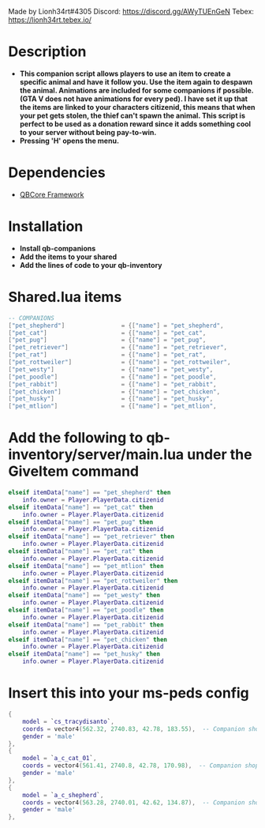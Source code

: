 Made by Lionh34rt#4305
Discord: https://discord.gg/AWyTUEnGeN
Tebex: https://lionh34rt.tebex.io/

# Description
* **This companion script allows players to use an item to create a specific animal and have it follow you. Use the item again to despawn the animal. Animations are included for some companions if possible. (GTA V does not have animations for every ped). I have set it up that the items are linked to your characters citizenid, this means that when your pet gets stolen, the thief can't spawn the animal. This script is perfect to be used as a donation reward since it adds something cool to your server without being pay-to-win.**
* **Pressing 'H' opens the menu.**

# Dependencies
* [QBCore Framework](https://github.com/qbcore-framework)

# Installation
* **Install qb-companions**
* **Add the items to your shared**
* **Add the lines of code to your qb-inventory**

# Shared.lua items
```lua
-- COMPANIONS
["pet_shepherd"] 				= {["name"] = "pet_shepherd", 					["label"] = "Pet Shepherd", 					["weight"] = 0, 		["type"] = "item", 		["image"] = "pet_shepherd.png", 				["unique"] = true, 		["useable"] = true, 	["shouldClose"] = false,	   	["combinable"] = nil,   ["description"] = "Doggo go woof!"},
["pet_cat"] 					= {["name"] = "pet_cat", 						["label"] = "Pet Cat", 					["weight"] = 0, 		["type"] = "item", 		["image"] = "pet_cat.png", 				["unique"] = true, 		["useable"] = true, 	["shouldClose"] = false,	   	["combinable"] = nil,   ["description"] = "Cat go miauw miauw!"},
["pet_pug"] 					= {["name"] = "pet_pug", 						["label"] = "Pet Pug", 					["weight"] = 0, 		["type"] = "item", 		["image"] = "pet_pug.png", 				["unique"] = true, 		["useable"] = true, 	["shouldClose"] = false,	   	["combinable"] = nil,   ["description"] = "Doggo go woof!"},
["pet_retriever"] 				= {["name"] = "pet_retriever", 					["label"] = "Pet Retriever", 			["weight"] = 0, 		["type"] = "item", 		["image"] = "pet_retriever.png", 		["unique"] = true, 		["useable"] = true, 	["shouldClose"] = false,	   	["combinable"] = nil,   ["description"] = "Doggo go woof!"},
["pet_rat"] 					= {["name"] = "pet_rat", 						["label"] = "Pet Rat", 					["weight"] = 0, 		["type"] = "item", 		["image"] = "pet_rat.png", 				["unique"] = true, 		["useable"] = true, 	["shouldClose"] = false,	   	["combinable"] = nil,   ["description"] = "This rat is missing a toe!"},
["pet_rottweiler"] 				= {["name"] = "pet_rottweiler", 				["label"] = "Pet Rottweiler", 			["weight"] = 0, 		["type"] = "item", 		["image"] = "pet_rottweiler.png", 		["unique"] = true, 		["useable"] = true, 	["shouldClose"] = false,	   	["combinable"] = nil,   ["description"] = "A fine doggo"},
["pet_westy"] 					= {["name"] = "pet_westy", 						["label"] = "Pet Westy", 				["weight"] = 0, 		["type"] = "item", 		["image"] = "pet_westy.png", 			["unique"] = true, 		["useable"] = true, 	["shouldClose"] = false,	   	["combinable"] = nil,   ["description"] = "A fine doggo"},
["pet_poodle"] 					= {["name"] = "pet_poodle", 					["label"] = "Pet Poodle", 				["weight"] = 0, 		["type"] = "item", 		["image"] = "pet_poodle.png", 			["unique"] = true, 		["useable"] = true, 	["shouldClose"] = false,	   	["combinable"] = nil,   ["description"] = "A fine doggo"},
["pet_rabbit"] 					= {["name"] = "pet_rabbit", 					["label"] = "Pet Rabbit", 				["weight"] = 0, 		["type"] = "item", 		["image"] = "pet_rabbit.png", 			["unique"] = true, 		["useable"] = true, 	["shouldClose"] = false,	   	["combinable"] = nil,   ["description"] = "A fine doggo"},
["pet_chicken"] 				= {["name"] = "pet_chicken", 					["label"] = "Pet Chicken", 				["weight"] = 0, 		["type"] = "item", 		["image"] = "pet_chicken.png", 			["unique"] = true, 		["useable"] = true, 	["shouldClose"] = false,	   	["combinable"] = nil,   ["description"] = "Soon to be KFC"},
["pet_husky"] 					= {["name"] = "pet_husky", 						["label"] = "Pet Husky", 				["weight"] = 0, 		["type"] = "item", 		["image"] = "pet_husky.png", 			["unique"] = true, 		["useable"] = true, 	["shouldClose"] = false,	   	["combinable"] = nil,   ["description"] = "A fine doggo"},
["pet_mtlion"] 					= {["name"] = "pet_mtlion", 					["label"] = "Pet Lionh34rt", 			["weight"] = 0, 		["type"] = "item", 		["image"] = "pet_mtlion.png", 			["unique"] = true, 		["useable"] = true, 	["shouldClose"] = false,	   	["combinable"] = nil,   ["description"] = "Big cat"},
```

# Add the following to qb-inventory/server/main.lua under the GiveItem command
```lua
elseif itemData["name"] == "pet_shepherd" then
    info.owner = Player.PlayerData.citizenid
elseif itemData["name"] == "pet_cat" then
    info.owner = Player.PlayerData.citizenid
elseif itemData["name"] == "pet_pug" then
    info.owner = Player.PlayerData.citizenid
elseif itemData["name"] == "pet_retriever" then
    info.owner = Player.PlayerData.citizenid
elseif itemData["name"] == "pet_rat" then
    info.owner = Player.PlayerData.citizenid
elseif itemData["name"] == "pet_mtlion" then
    info.owner = Player.PlayerData.citizenid
elseif itemData["name"] == "pet_rottweiler" then
    info.owner = Player.PlayerData.citizenid
elseif itemData["name"] == "pet_westy" then
    info.owner = Player.PlayerData.citizenid
elseif itemData["name"] == "pet_poodle" then
    info.owner = Player.PlayerData.citizenid
elseif itemData["name"] == "pet_rabbit" then
    info.owner = Player.PlayerData.citizenid
elseif itemData["name"] == "pet_chicken" then
    info.owner = Player.PlayerData.citizenid
elseif itemData["name"] == "pet_husky" then
    info.owner = Player.PlayerData.citizenid
```

# Insert this into your ms-peds config
```lua
{
    model = `cs_tracydisanto`,
    coords = vector4(562.32, 2740.83, 42.78, 183.55),  -- Companion shop
    gender = 'male'
},
{
    model = `a_c_cat_01`,
    coords = vector4(561.41, 2740.8, 42.78, 170.98),  -- Companion shop
    gender = 'male'
},
{
    model = `a_c_shepherd`,
    coords = vector4(563.28, 2740.01, 42.62, 134.87),  -- Companion shop
    gender = 'male'
},
```